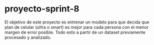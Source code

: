 # proyecto-sprint-8
El objetivo de este proyecto es entrenar un modelo para que decida que plan de celular (ultra o smart) es mejor para cada persona con el menor margen de error posible. Todo esto a partir de un dataset previamente procesado y analizado. 